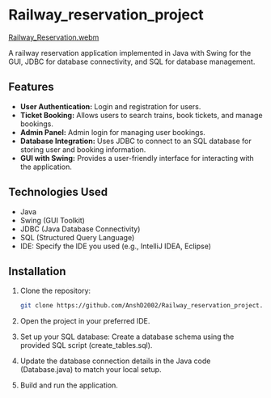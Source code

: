 # Railway_reservation_project

[Railway_Reservation.webm](https://github.com/AnshD2002/Railway_reservation_project/assets/89890890/6af19873-1cb0-4b4a-8273-fce0ce53acd2)

A railway reservation application implemented in Java with Swing for the GUI, JDBC for database connectivity, and SQL for database management.

## Features

- **User Authentication:** Login and registration for users.
- **Ticket Booking:** Allows users to search trains, book tickets, and manage bookings.
- **Admin Panel:** Admin login for managing user bookings.
- **Database Integration:** Uses JDBC to connect to an SQL database for storing user and booking information.
- **GUI with Swing:** Provides a user-friendly interface for interacting with the application.

## Technologies Used

- Java
- Swing (GUI Toolkit)
- JDBC (Java Database Connectivity)
- SQL (Structured Query Language)
- IDE: Specify the IDE you used (e.g., IntelliJ IDEA, Eclipse)

## Installation

1. Clone the repository:
   ```bash
   git clone https://github.com/AnshD2002/Railway_reservation_project.git
2. Open the project in your preferred IDE.

3. Set up your SQL database:
   Create a database schema using the provided SQL script (create_tables.sql).

5. Update the database connection details in the Java code (Database.java) to match your local setup.

6. Build and run the application.
